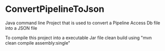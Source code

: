 # ConvertPipelineToJson
Java command line Project that is used to convert a Pipeline Access Db file into a JSON file

To compile this project into a executable Jar file clean build using "mvn clean compile assembly:single"

